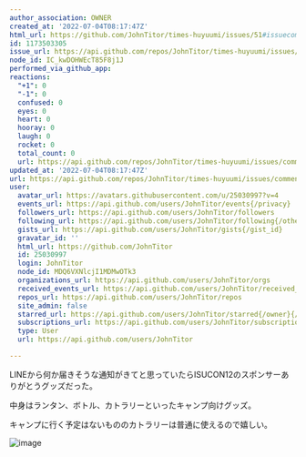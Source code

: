 ```yaml
---
author_association: OWNER
created_at: '2022-07-04T08:17:47Z'
html_url: https://github.com/JohnTitor/times-huyuumi/issues/51#issuecomment-1173503305
id: 1173503305
issue_url: https://api.github.com/repos/JohnTitor/times-huyuumi/issues/51
node_id: IC_kwDOHWEcT85F8j1J
performed_via_github_app: 
reactions:
  "+1": 0
  "-1": 0
  confused: 0
  eyes: 0
  heart: 0
  hooray: 0
  laugh: 0
  rocket: 0
  total_count: 0
  url: https://api.github.com/repos/JohnTitor/times-huyuumi/issues/comments/1173503305/reactions
updated_at: '2022-07-04T08:17:47Z'
url: https://api.github.com/repos/JohnTitor/times-huyuumi/issues/comments/1173503305
user:
  avatar_url: https://avatars.githubusercontent.com/u/25030997?v=4
  events_url: https://api.github.com/users/JohnTitor/events{/privacy}
  followers_url: https://api.github.com/users/JohnTitor/followers
  following_url: https://api.github.com/users/JohnTitor/following{/other_user}
  gists_url: https://api.github.com/users/JohnTitor/gists{/gist_id}
  gravatar_id: ''
  html_url: https://github.com/JohnTitor
  id: 25030997
  login: JohnTitor
  node_id: MDQ6VXNlcjI1MDMwOTk3
  organizations_url: https://api.github.com/users/JohnTitor/orgs
  received_events_url: https://api.github.com/users/JohnTitor/received_events
  repos_url: https://api.github.com/users/JohnTitor/repos
  site_admin: false
  starred_url: https://api.github.com/users/JohnTitor/starred{/owner}{/repo}
  subscriptions_url: https://api.github.com/users/JohnTitor/subscriptions
  type: User
  url: https://api.github.com/users/JohnTitor

---
```

LINEから何か届きそうな通知がきてと思っていたらISUCON12のスポンサーありがとうグッズだった。

中身はランタン、ボトル、カトラリーといったキャンプ向けグッズ。

キャンプに行く予定はないもののカトラリーは普通に使えるので嬉しい。

![image](https://user-images.githubusercontent.com/25030997/177112752-7c12f403-3dcf-4a86-aebc-0b3b5b68592f.jpeg)
